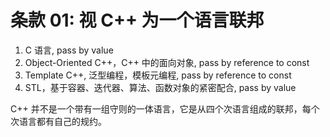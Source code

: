 # 条款 01: 视 C++ 为一个语言联邦

1. C 语言, pass by value
2. Object-Oriented C++，C++ 中的面向对象, pass by reference to const
3. Template C++, 泛型编程，模板元编程, pass by reference to const
4. STL，基于容器、迭代器、算法、函数对象的紧密配合, pass by value

C++ 并不是一个带有一组守则的一体语言，它是从四个次语言组成的联邦，每个次语言都有自己的规约。

